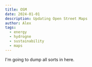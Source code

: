 ```yaml
---
title: OSM
date: 2024-01-01
description: Updating Open Street Maps
author: Alex
tags:
  - energy
  - hydrogne
  - sustainability
  - maps
---
```


I'm going to dump all sorts in here. 
